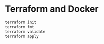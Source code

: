 # Terraform and Docker

```bash
terraform init
terraform fmt
terraform validate
terraform apply
```
